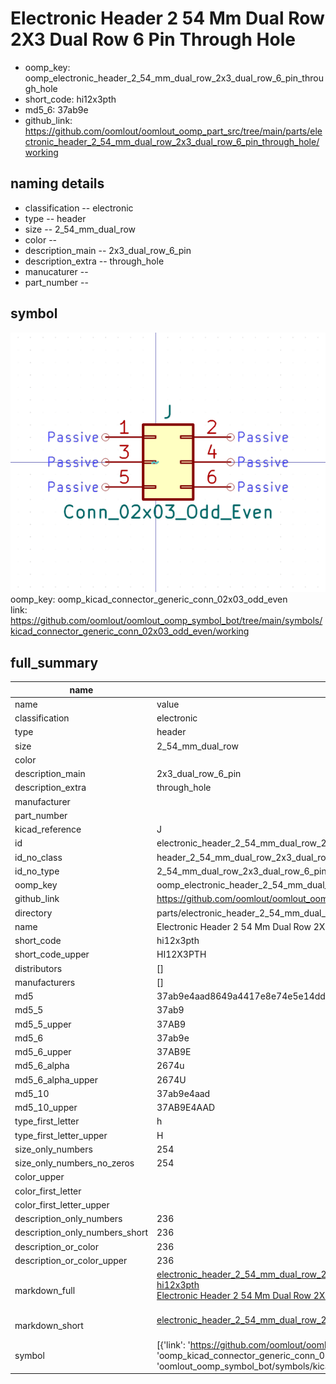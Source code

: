# Electronic Header 2 54 Mm Dual Row 2X3 Dual Row 6 Pin Through Hole

  
* oomp_key: oomp_electronic_header_2_54_mm_dual_row_2x3_dual_row_6_pin_through_hole 
* short_code: hi12x3pth
* md5_6: 37ab9e  
* github_link: https://github.com/oomlout/oomlout_oomp_part_src/tree/main/parts/electronic_header_2_54_mm_dual_row_2x3_dual_row_6_pin_through_hole/working  
## naming details
* classification -- electronic
* type -- header
* size -- 2_54_mm_dual_row
* color -- 
* description_main -- 2x3_dual_row_6_pin
* description_extra -- through_hole
* manucaturer -- 
* part_number -- 



## symbol

![](symbol/0/working/working_600.png)  
oomp_key: oomp_kicad_connector_generic_conn_02x03_odd_even  
link: https://github.com/oomlout/oomlout_oomp_symbol_bot/tree/main/symbols/kicad_connector_generic_conn_02x03_odd_even/working  


## full_summary
| name | value | 
| --- | --- | 
| name | value | 
| classification | electronic | 
| type | header | 
| size | 2_54_mm_dual_row | 
| color |  | 
| description_main | 2x3_dual_row_6_pin | 
| description_extra | through_hole | 
| manufacturer |  | 
| part_number |  | 
| kicad_reference | J | 
| id | electronic_header_2_54_mm_dual_row_2x3_dual_row_6_pin_through_hole | 
| id_no_class | header_2_54_mm_dual_row_2x3_dual_row_6_pin_through_hole | 
| id_no_type | 2_54_mm_dual_row_2x3_dual_row_6_pin_through_hole | 
| oomp_key | oomp_electronic_header_2_54_mm_dual_row_2x3_dual_row_6_pin_through_hole | 
| github_link | https://github.com/oomlout/oomlout_oomp_part_src/tree/main/parts/electronic_header_2_54_mm_dual_row_2x3_dual_row_6_pin_through_hole/working | 
| directory | parts/electronic_header_2_54_mm_dual_row_2x3_dual_row_6_pin_through_hole | 
| name | Electronic Header 2 54 Mm Dual Row 2X3 Dual Row 6 Pin Through Hole | 
| short_code | hi12x3pth | 
| short_code_upper | HI12X3PTH | 
| distributors | [] | 
| manufacturers | [] | 
| md5 | 37ab9e4aad8649a4417e8e74e5e14dd5 | 
| md5_5 | 37ab9 | 
| md5_5_upper | 37AB9 | 
| md5_6 | 37ab9e | 
| md5_6_upper | 37AB9E | 
| md5_6_alpha | 2674u | 
| md5_6_alpha_upper | 2674U | 
| md5_10 | 37ab9e4aad | 
| md5_10_upper | 37AB9E4AAD | 
| type_first_letter | h | 
| type_first_letter_upper | H | 
| size_only_numbers | 254 | 
| size_only_numbers_no_zeros | 254 | 
| color_upper |  | 
| color_first_letter |  | 
| color_first_letter_upper |  | 
| description_only_numbers | 236 | 
| description_only_numbers_short | 236 | 
| description_or_color | 236 | 
| description_or_color_upper | 236 | 
| markdown_full | [electronic_header_2_54_mm_dual_row_2x3_dual_row_6_pin_through_hole](https://github.com/oomlout/oomlout_oomp_part_src/tree/main/parts/electronic_header_2_54_mm_dual_row_2x3_dual_row_6_pin_through_hole/working)<br>[hi12x3pth](https://github.com/oomlout/oomlout_oomp_part_src/tree/main/parts/electronic_header_2_54_mm_dual_row_2x3_dual_row_6_pin_through_hole/working)<br>[Electronic Header 2 54 Mm Dual Row 2X3 Dual Row 6 Pin Through Hole](https://github.com/oomlout/oomlout_oomp_part_src/tree/main/parts/electronic_header_2_54_mm_dual_row_2x3_dual_row_6_pin_through_hole/working)<br><br> | 
| markdown_short | [electronic_header_2_54_mm_dual_row_2x3_dual_row_6_pin_through_hole](https://github.com/oomlout/oomlout_oomp_part_src/tree/main/parts/electronic_header_2_54_mm_dual_row_2x3_dual_row_6_pin_through_hole/working)<br><br> | 
| symbol | [{'link': 'https://github.com/oomlout/oomlout_oomp_symbol_bot/tree/main/symbols/kicad_connector_generic_conn_02x03_odd_even', 'oomp_key': 'oomp_kicad_connector_generic_conn_02x03_odd_even', 'directory': 'oomlout_oomp_symbol_bot/symbols/kicad_connector_generic_conn_02x03_odd_even//working/working.kicad_sym'}] | 

